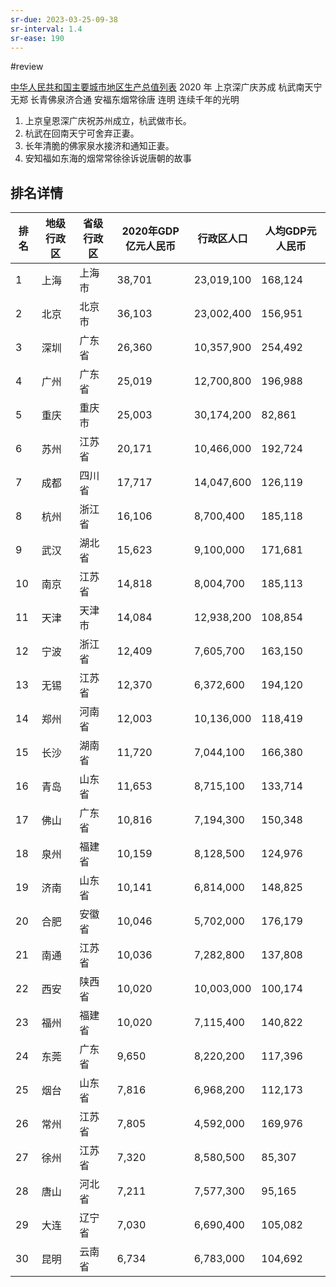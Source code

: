 ```yaml
---
sr-due: 2023-03-25-09-38
sr-interval: 1.4
sr-ease: 190
---
```


#review 

[中华人民共和国主要城市地区生产总值列表](https://zh.m.wikipedia.org/zh-hans/%E4%B8%AD%E5%8D%8E%E4%BA%BA%E6%B0%91%E5%85%B1%E5%92%8C%E5%9B%BD%E4%B8%BB%E8%A6%81%E5%9F%8E%E5%B8%82%E5%9C%B0%E5%8C%BA%E7%94%9F%E4%BA%A7%E6%80%BB%E5%80%BC%E5%88%97%E8%A1%A8)
2020 年 
上京深广庆苏成
杭武南天宁无郑
长青佛泉济合通
安福东烟常徐唐
					 连明
					 连续千年的光明
1. 上京皇恩深广庆祝苏州成立，杭武做市长。
2. 杭武在回南天宁可舍弃正妻。
3. 长年清脆的佛家泉水接济和通知正妻。
4. 安知福如东海的烟常常徐徐诉说唐朝的故事

## 排名详情
| 排名 | 地级行政区 | 省级行政区 | 2020年GDP亿元人民币 | 行政区人口 | 人均GDP元人民币 |
| ---- | ---------- | ---------- | ------------------- | ---------- | --------------- |
| 1    | 上海       | 上海市     | 38,701              | 23,019,100 | 168,124         |
| 2    | 北京       | 北京市     | 36,103              | 23,002,400 | 156,951         |
| 3    | 深圳       | 广东省     | 26,360              | 10,357,900 | 254,492         |
| 4    | 广州       | 广东省     | 25,019              | 12,700,800 | 196,988         |
| 5    | 重庆       | 重庆市     | 25,003              | 30,174,200 | 82,861          |
| 6    | 苏州       | 江苏省     | 20,171              | 10,466,000 | 192,724         |
| 7    | 成都       | 四川省     | 17,717              | 14,047,600 | 126,119         |
| 8    | 杭州       | 浙江省     | 16,106              | 8,700,400  | 185,118         |
| 9    | 武汉       | 湖北省     | 15,623              | 9,100,000  | 171,681         |
| 10   | 南京       | 江苏省     | 14,818              | 8,004,700  | 185,113         |
| 11   | 天津       | 天津市     | 14,084              | 12,938,200 | 108,854         |
| 12   | 宁波       | 浙江省     | 12,409              | 7,605,700  | 163,150         |
| 13   | 无锡       | 江苏省     | 12,370              | 6,372,600  | 194,120         |
| 14   | 郑州       | 河南省     | 12,003              | 10,136,000 | 118,419         |
| 15   | 长沙       | 湖南省     | 11,720              | 7,044,100  | 166,380         |
| 16   | 青岛       | 山东省     | 11,653              | 8,715,100  | 133,714         |
| 17   | 佛山       | 广东省     | 10,816              | 7,194,300  | 150,348         |
| 18   | 泉州       | 福建省     | 10,159              | 8,128,500  | 124,976         |
| 19   | 济南       | 山东省     | 10,141              | 6,814,000  | 148,825         |
| 20   | 合肥       | 安徽省     | 10,046              | 5,702,000  | 176,179         |
| 21   | 南通       | 江苏省     | 10,036              | 7,282,800  | 137,808         |
| 22   | 西安       | 陕西省     | 10,020              | 10,003,000 | 100,174         |
| 23   | 福州       | 福建省     | 10,020              | 7,115,400  | 140,822         |
| 24   | 东莞       | 广东省     | 9,650               | 8,220,200  | 117,396         |
| 25   | 烟台       | 山东省     | 7,816               | 6,968,200  | 112,173         |
| 26   | 常州       | 江苏省     | 7,805               | 4,592,000  | 169,976         |
| 27   | 徐州       | 江苏省     | 7,320               | 8,580,500  | 85,307          |
| 28   | 唐山       | 河北省     | 7,211               | 7,577,300  | 95,165          |
| 29   | 大连       | 辽宁省     | 7,030               | 6,690,400  | 105,082         |
| 30   | 昆明       | 云南省     | 6,734               | 6,783,000  | 104,692         | 

